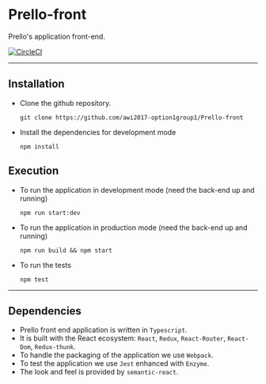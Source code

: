 
# Prello-front

Prello's application front-end.

[![CircleCI](https://circleci.com/gh/awi2017-option1group1/Prello-front/tree/master.svg?style=svg)](https://circleci.com/gh/awi2017-option1group1/Prello-front/tree/master)

- - - - - - - - -

## Installation

- Clone the github repository. 

    `git clone https://github.com/awi2017-option1group1/Prello-front`
- Install the dependencies for development mode 

	`npm install`

## Execution

- To run the application in development mode (need the back-end up and running) 

    `npm run start:dev`
- To run the application in production mode (need the back-end up and running) 

	`npm run build && npm start`
- To run the tests

	`npm test`

- - - - - - - - -

## Dependencies

- Prello front end application is written in `Typescript`.  
- It is built with the React ecosystem: `React`, `Redux`, `React-Router`, `React-Dom`, `Redux-thunk`.  
- To handle the packaging of the application we use `Webpack`.  
- To test the application we use `Jest` enhanced with `Enzyme`.
- The look and feel is provided by `semantic-react`.


